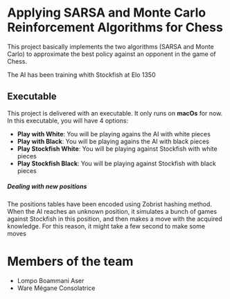 # Applying SARSA and Monte Carlo Reinforcement Algorithms for Chess

This project basically implements the two algorithms (SARSA and Monte Carlo) to approximate the best policy against an opponent in the game of Chess.
 
The AI has been training whith Stockfish at Elo 1350

## Executable

This project is delivered with an executable. It only runs on **macOs** for now. In this executable, you will have 4 options:
- **Play with White**: You will be playing agains the AI with white pieces
- **Play with Black**: You will be playing agains the AI with black pieces
- **Play Stockfish White**: You will be playing against Stockfish with white pieces
- **Play Stockfish Black**: You will be playing against Stockfish with black pieces

##### Dealing with new positions
The positions tables have been encoded using Zobrist hashing method. When the AI reaches an unknown position, it simulates a bunch of games against Stockfish in this position, and then makes a move with the acquired knowledge. For this reason, it might take a few second to make some moves



# Members of the team
- Lompo Boammani Aser
- Ware Mégane Consolatrice
